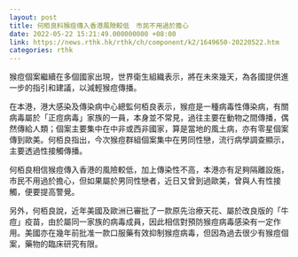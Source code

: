```yaml
---
layout: post
title: 何栢良料猴痘傳入香港風險較低　市民不用過於擔心
date: 2022-05-22 15:21:49.000000000 +08:00
link: https://news.rthk.hk/rthk/ch/component/k2/1649650-20220522.htm
categories: rthk
---
```


猴痘個案繼續在多個國家出現，世界衛生組織表示，將在未來幾天，為各國提供進一步的指引和建議，以減輕猴痘傳播。

在本港，港大感染及傳染病中心總監何栢良表示，猴痘是一種病毒性傳染病，有關病毒屬於「正痘病毒」家族的一員，本身並不常見，過往主要在動物之間傳播，偶然傳給人類；個案主要集中在中非或西非國家，算是當地的風土病，亦有零星個案傳到歐美。何栢良指出，今次猴痘群組個案集中在男同性戀，流行病學調查顯示，主要透過性接觸傳播。

何栢良相信猴痘傳入香港的風險較低，加上傳染性不高，本港亦有足夠隔離設施，市民不用過於擔心，但如果屬於男同性戀者，近日又曾到過歐美，曾與人有性接觸，便要提高警覺。

另外，何栢良說，近年美國及歐洲已審批了一款原先治療天花、屬於改良版的「牛痘」疫苗，由於屬同一家族的病毒成員，因此相信對預防猴痘病毒感染有一定作用。美國亦在幾年前批准一款口服藥有效抑制猴痘病毒，但因為過去很少有猴痘個案，藥物的臨床研究有限。
